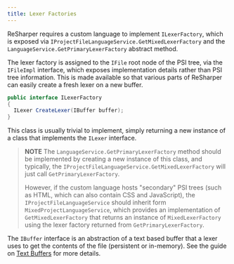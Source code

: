 ```yaml
---
title: Lexer Factories
---
```


ReSharper requires a custom language to implement `ILexerFactory`, which is exposed via `IProjectFileLanguageService.GetMixedLexerFactory` and the `LanguageService.GetPrimaryLexerFactory` abstract method.

The lexer factory is assigned to the `IFile` root node of the PSI tree, via the `IFileImpl` interface, which exposes implementation details rather than PSI tree information. This is made available so that various parts of ReSharper can easily create a fresh lexer on a new buffer.

```csharp
public interface ILexerFactory
{
  ILexer CreateLexer(IBuffer buffer);
}
```

This class is usually trivial to implement, simply returning a new instance of a class that implements the `ILexer` interface.

> **NOTE** The `LanguageService.GetPrimaryLexerFactory` method should be implemented by creating a new instance of this class, and typically, the `IProjectFileLanguageService.GetMixedLexerFactory` will just call `GetPrimaryLexerFactory`.
>
> However, if the custom language hosts "secondary" PSI trees (such as HTML, which can also contain CSS and JavaScript), the `IProjectFileLanguageService` should inherit form `MixedProjectLanguageService`, which provides an implementation of `GetMixedLexerFactory` that returns an instance of `MixedLexerFactory` using the lexer factory returned from `GetPrimaryLexerFactory`.

The `IBuffer` interface is an abstraction of a text based buffer that a lexer uses to get the contents of the file (persistent or in-memory). See the guide on [Text Buffers](TextBuffers.md) for more details.
